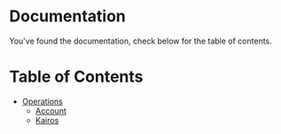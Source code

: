 # Documentation
You've found the documentation, check below for the table of contents.

# Table of Contents
- [Operations](https://github.com/Tectors/EpicGraphql/tree/main/docs/operations)
  - [Account](https://github.com/Tectors/EpicGraphql/tree/main/docs/operations/account)
  - [Kairos](https://github.com/Tectors/EpicGraphql/tree/main/docs/operations/kairos)
